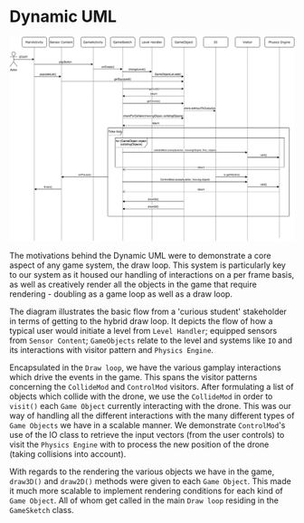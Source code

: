 # Dynamic UML
<style>
    .img-container {
    text-align: center;
}
</style>
<div class="img-container">
<img src="Dynamic-UML-final.jpg" alt="drawing">
</div>

The motivations behind the Dynamic UML were to demonstrate a core aspect of any game system, the draw loop. This system is particularly key to our system as it housed our handling of interactions on a per frame basis, as well as creatively render all the objects in the game that require rendering - doubling as a game loop as well as a draw loop.

The diagram illustrates the basic flow from a 'curious student' stakeholder in terms of getting to the hybrid draw loop. It depicts the flow of how a typical user would initiate a level from `Level Handler`; equipped sensors from `Sensor Content`; `GameObjects` relate to the level and systems like `IO` and its interactions with visitor pattern and `Physics Engine`.

Encapsulated in the `Draw loop`, we have the various gamplay interactions which drive the events in the game. This spans the visitor patterns concerning the `CollideMod` and `ControlMod` visitors. After formulating a list of objects which collide with the drone, we use the `CollideMod` in order to `visit()` each `Game Object` currently interacting with the drone. This was our way of handling all the different interactions with the many different types of `Game Objects` we have in a scalable manner. We demonstrate `ControlMod`'s use of the IO class to retrieve the input vectors (from the user controls) to visit the `Physics Engine` with to process the new position of the drone (taking collisions into account).

With regards to the rendering the various objects we have in the game, `draw3D()` and `draw2D()` methods were given to each `Game Object`. This made it much more scalable to implement rendering conditions for each kind of `Game Object`. All of  whom get called in the main `Draw loop` residing in the `GameSketch` class.
